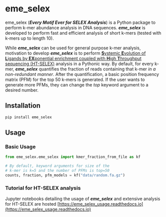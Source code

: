 # eme_selex

eme_selex (***Every Motif Ever for SELEX Analysis***) is a Python package to perform k-mer abundance analysis in DNA sequences. ***eme_selex*** is developed to perform fast and efficient analysis of short k-mers (tested with k-mers up to length 10). 

While ***eme_selex*** can be used for general purpose k-mer analysis, motivation to develop ***eme_selex*** is to perform [**S**ystemic **E**volution of **L**igands by **EX**ponential enrichment coupled with **H**igh **T**hroughput sequencing (HT-SELEX)](https://en.wikipedia.org/wiki/Systematic_evolution_of_ligands_by_exponential_enrichment) analysis in a Pythonic way. By default, for every k-mer, ***eme_selex*** quantifies the fraction of reads containing that k-mer *in a non-redundant manner*. After the quantification, a basic position frequency matrix (PFM) for the top 50 k-mers is generated. If the user wants to generate more PFMs, they can change the *top* keyword argument to a desired number.

## Installation

```bash
pip install eme_selex
```

## Usage

### Basic Usage

```python
from eme_selex.eme_selex import kmer_fraction_from_file as kf

# By default, keyword arguments for size of the
# k-mer is k=5 and the number of PFMs is top=50
counts, fraction, pfm_models = kf("data/random.fa.gz")
```

### Tutorial for HT-SELEX analysis

Jupyter notebooks detailing the usage of ***eme_selex*** and extensive analysis for HT-SELEX are hosted [https://eme_selex_usage.readthedocs.io](https://eme_selex_usage.readthedocs.io)

